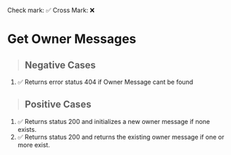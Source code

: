 Check mark: ✅
Cross Mark: ❌

# Get Owner Messages

> ## Negative Cases

1. ✅ Returns error status 404 if Owner Message cant be found


> ## Positive Cases

1. ✅ Returns status 200 and initializes a new owner message if none exists.
2. ✅ Returns status 200 and returns the existing owner message if one or more exist.
